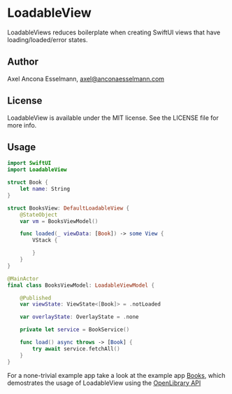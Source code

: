 # LoadableView

LoadableViews reduces boilerplate when creating SwiftUI views that have loading/loaded/error states.

## Author

Axel Ancona Esselmann, axel@anconaesselmann.com

## License

LoadableView is available under the MIT license. See the LICENSE file for more info.

## Usage

```swift
import SwiftUI
import LoadableView

struct Book {
    let name: String
}

struct BooksView: DefaultLoadableView {
    @StateObject
    var vm = BooksViewModel()

    func loaded(_ viewData: [Book]) -> some View {
        VStack {

        }
    }
}

@MainActor
final class BooksViewModel: LoadableViewModel {

    @Published
    var viewState: ViewState<[Book]> = .notLoaded

    var overlayState: OverlayState = .none

    private let service = BookService()

    func load() async throws -> [Book] {
        try await service.fetchAll()
    }
}
```

For a none-trivial example app take a look at the example app [Books](https://github.com/anconaesselmann/Books), which demostrates the usage of LoadableView using the [OpenLibrary API](https://openlibrary.org/dev/docs/restful_api)
